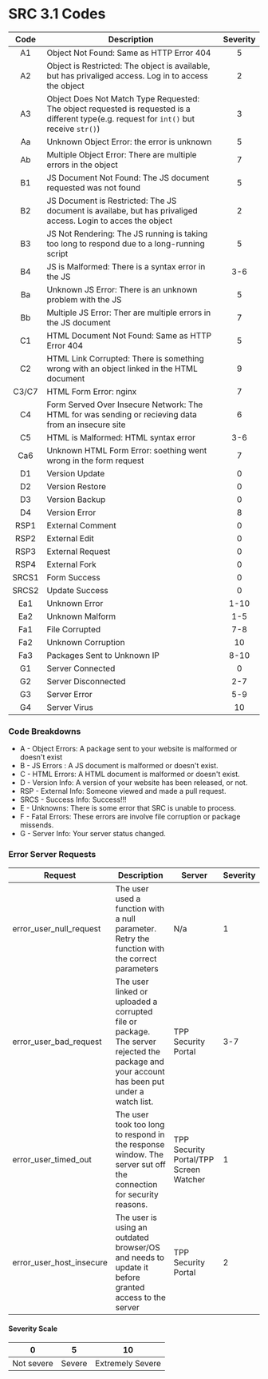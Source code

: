 # SRC 3.1 Codes
| Code | Description | Severity |
| :---: | --- | :---: |
| A1 | Object Not Found: Same as HTTP Error 404 | 5 |
| A2 | Object is Restricted: The object is available, but has privaliged access. Log in to access the object| 2 |
| A3 | Object Does Not Match Type Requested: The object requested is requested is a different type(e.g. request for `int()` but receive `str()`)| 3 |
| Aa | Unknown Object Error: the error is unknown | 5 |
| Ab | Multiple Object Error: There are multiple errors in the object | 7 |
| B1 | JS Document Not Found: The JS document requested was not found | 5 |
| B2 | JS Document is Restricted: The JS document is availabe, but has privaliged access. Login to acces the object | 2 |
| B3 | JS Not Rendering: The JS running is taking too long to respond due to a long-running script | 5 |
| B4 | JS is Malformed: There is a syntax error in the JS | 3-6 |
| Ba | Unknown JS Error: There is an unknown problem with the JS | 5 |
| Bb | Multiple JS Error: Ther are multiple errors in the JS document | 7 |
| C1 | HTML Document Not Found: Same as HTTP Error 404 | 5 |
| C2 | HTML Link Corrupted: There is something wrong with an object linked in the HTML document | 9 |
| C3/C7 | HTML Form Error: nginx | 7 |
| C4 | Form Served Over Insecure Network: The HTML for was sending or recieving data from an insecure site | 6 |
| C5 | HTML is Malformed: HTML syntax error | 3-6 |
| Ca6 | Unknown HTML Form Error: soething went wrong in the form request | 7 |
| D1 | Version Update | 0 |
| D2 | Version Restore | 0 |
| D3 | Version Backup | 0 |
| D4 | Version Error | 8 |
| RSP1 | External Comment | 0 |
| RSP2 | External Edit | 0 |
| RSP3 | External Request | 0 |
| RSP4 | External Fork | 0 |
| SRCS1 | Form Success | 0 |
| SRCS2 | Update Success | 0 |
| Ea1 | Unknown Error | 1-10 |
| Ea2 | Unknown Malform | 1-5 |
| Fa1 | File Corrupted | 7-8|
| Fa2 | Unknown Corruption | 10 |
| Fa3 | Packages Sent to Unknown IP | 8-10 |
| G1 | Server Connected | 0 |
| G2 | Server Disconnected | 2-7 |
| G3 | Server Error | 5-9 |
| G4 | Server Virus | 10 |
### Code Breakdowns
+ A - Object Errors: A package sent to your website is malformed or doesn't exist
+ B - JS Errors : A JS document is malformed or doesn't exist.
+ C - HTML Errors: A HTML document is malformed or doesn't exist.
+ D - Version Info: A version of your website has been released, or not.
+ RSP - External Info: Someone viewed and made a pull request.
+ SRCS - Success Info: Success!!!
+ E - Unknowns: There is some error that SRC is unable to process.
+ F - Fatal Errors: These errors are involve file corruption or package missends.
+ G - Server Info: Your server status changed.
### Error Server Requests
| Request | Description | Server | Severity |
| --- | --- | --- | --- |
| error_user_null_request | The user used a function with a null parameter. Retry the function with the correct parameters | N/a | 1 |
| error_user_bad_request | The user linked or uploaded a corrupted file or package. The server rejected the package and your account has been put under a watch list. | TPP Security Portal | 3-7 |
| error_user_timed_out | The user took too long to respond in the response window. The server sut off the connection for security reasons. | TPP Security Portal/TPP Screen Watcher | 1 |
| error_user_host_insecure | The user is using an outdated browser/OS and needs to update it before granted access to the server | TPP Security Portal | 2 |
#### Severity Scale
| 0 | 5 | 10 |
| --- | --- | --- |
| Not severe | Severe | Extremely Severe |
